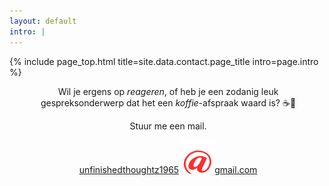 ```yaml
---
layout: default
intro: |
---
```


{% include page_top.html 
   title=site.data.contact.page_title 
   intro=page.intro 
%}

<div class="custom-section">
  
<div style="text-align:center; margin: 0px 8px 0px 12px">
  <p>Wil je ergens op <em>reageren</em>, of heb je een zodanig leuk gespreksonderwerp dat het een <em>koffie</em>-afspraak waard is? &#9749;&#128172;</p>
  <p>Stuur me een mail.</p>
  <p><a href="mailto:unfinishedthoughtz1965@gmail.com"><span class="maillink">unfinishedthoughtz1965</span><img src="/assets/images/global/at.svg" alt="at" style="margin-bottom:-4px;"><span class="maillink">gmail.com</span></a></p>
  </div>
  
</div>

